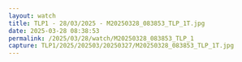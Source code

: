 ```yaml
---
layout: watch
title: TLP1 - 28/03/2025 - M20250328_083853_TLP_1T.jpg
date: 2025-03-28 08:38:53
permalink: /2025/03/28/watch/M20250328_083853_TLP_1
capture: TLP1/2025/202503/20250327/M20250328_083853_TLP_1T.jpg
---
```

